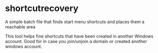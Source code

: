 # shortcutrecovery
A simple batch file that finds start menu shortcuts and places them a reachable area

This tool helps fine shortcuts that have been created in another Windows account. Good
for in case you join/unjoin a domain or created another windows account.

